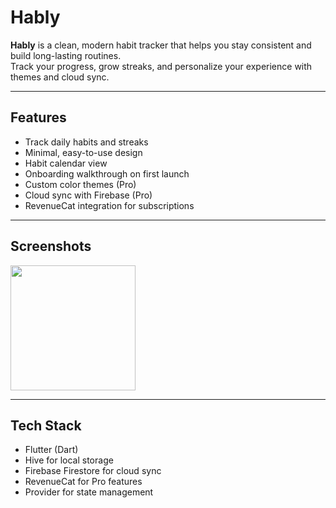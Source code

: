 # Hably

**Hably** is a clean, modern habit tracker that helps you stay consistent and build long-lasting routines.  
Track your progress, grow streaks, and personalize your experience with themes and cloud sync.

---

## Features

- Track daily habits and streaks
- Minimal, easy-to-use design
- Habit calendar view
- Onboarding walkthrough on first launch
- Custom color themes (Pro)
- Cloud sync with Firebase (Pro)
- RevenueCat integration for subscriptions

---

## Screenshots

<p float="left">
  <img src="screenshot/1.png" width="200"/>
</p>

---

## Tech Stack

- Flutter (Dart)
- Hive for local storage
- Firebase Firestore for cloud sync
- RevenueCat for Pro features
- Provider for state management
